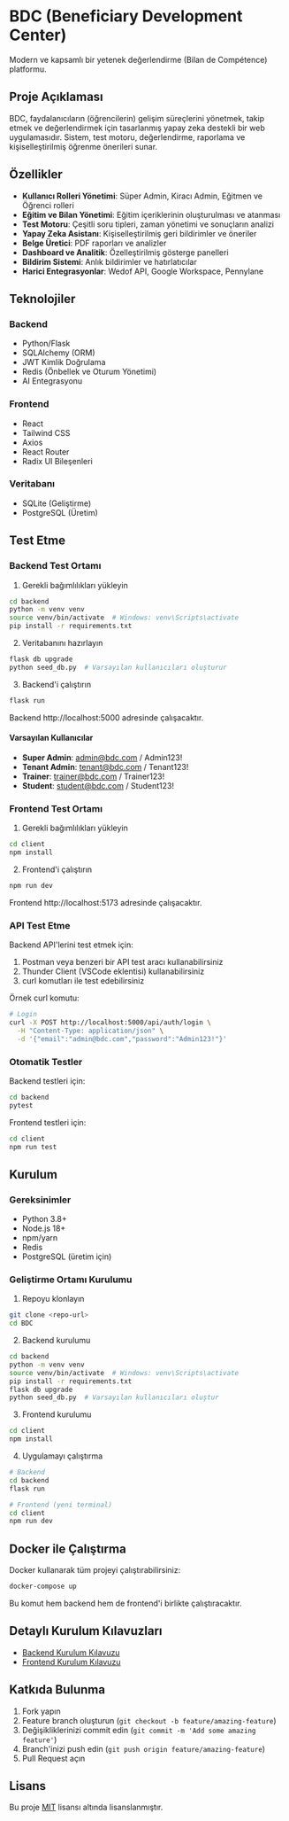 # BDC (Beneficiary Development Center)

Modern ve kapsamlı bir yetenek değerlendirme (Bilan de Compétence) platformu.

## Proje Açıklaması

BDC, faydalanıcıların (öğrencilerin) gelişim süreçlerini yönetmek, takip etmek ve değerlendirmek için tasarlanmış yapay zeka destekli bir web uygulamasıdır. Sistem, test motoru, değerlendirme, raporlama ve kişiselleştirilmiş öğrenme önerileri sunar.

## Özellikler

- **Kullanıcı Rolleri Yönetimi**: Süper Admin, Kiracı Admin, Eğitmen ve Öğrenci rolleri
- **Eğitim ve Bilan Yönetimi**: Eğitim içeriklerinin oluşturulması ve atanması
- **Test Motoru**: Çeşitli soru tipleri, zaman yönetimi ve sonuçların analizi
- **Yapay Zeka Asistanı**: Kişiselleştirilmiş geri bildirimler ve öneriler
- **Belge Üretici**: PDF raporları ve analizler
- **Dashboard ve Analitik**: Özelleştirilmiş gösterge panelleri
- **Bildirim Sistemi**: Anlık bildirimler ve hatırlatıcılar
- **Harici Entegrasyonlar**: Wedof API, Google Workspace, Pennylane

## Teknolojiler

### Backend
- Python/Flask
- SQLAlchemy (ORM)
- JWT Kimlik Doğrulama
- Redis (Önbellek ve Oturum Yönetimi)
- AI Entegrasyonu

### Frontend
- React
- Tailwind CSS
- Axios
- React Router
- Radix UI Bileşenleri

### Veritabanı
- SQLite (Geliştirme)
- PostgreSQL (Üretim)

## Test Etme

### Backend Test Ortamı

1. Gerekli bağımlılıkları yükleyin
```bash
cd backend
python -m venv venv
source venv/bin/activate  # Windows: venv\Scripts\activate
pip install -r requirements.txt
```

2. Veritabanını hazırlayın
```bash
flask db upgrade
python seed_db.py  # Varsayılan kullanıcıları oluşturur
```

3. Backend'i çalıştırın
```bash
flask run
```

Backend http://localhost:5000 adresinde çalışacaktır.

#### Varsayılan Kullanıcılar
- **Super Admin**: admin@bdc.com / Admin123!
- **Tenant Admin**: tenant@bdc.com / Tenant123!
- **Trainer**: trainer@bdc.com / Trainer123!
- **Student**: student@bdc.com / Student123!

### Frontend Test Ortamı

1. Gerekli bağımlılıkları yükleyin
```bash
cd client
npm install
```

2. Frontend'i çalıştırın
```bash
npm run dev
```

Frontend http://localhost:5173 adresinde çalışacaktır.

### API Test Etme

Backend API'lerini test etmek için:

1. Postman veya benzeri bir API test aracı kullanabilirsiniz
2. Thunder Client (VSCode eklentisi) kullanabilirsiniz
3. curl komutları ile test edebilirsiniz

Örnek curl komutu:
```bash
# Login
curl -X POST http://localhost:5000/api/auth/login \
  -H "Content-Type: application/json" \
  -d '{"email":"admin@bdc.com","password":"Admin123!"}'
```

### Otomatik Testler

Backend testleri için:
```bash
cd backend
pytest
```

Frontend testleri için:
```bash
cd client
npm run test
```

## Kurulum

### Gereksinimler
- Python 3.8+
- Node.js 18+
- npm/yarn
- Redis
- PostgreSQL (üretim için)

### Geliştirme Ortamı Kurulumu

1. Repoyu klonlayın
```bash
git clone <repo-url>
cd BDC
```

2. Backend kurulumu
```bash
cd backend
python -m venv venv
source venv/bin/activate  # Windows: venv\Scripts\activate
pip install -r requirements.txt
flask db upgrade
python seed_db.py  # Varsayılan kullanıcıları oluştur
```

3. Frontend kurulumu
```bash
cd client
npm install
```

4. Uygulamayı çalıştırma
```bash
# Backend
cd backend
flask run

# Frontend (yeni terminal)
cd client
npm run dev
```

## Docker ile Çalıştırma

Docker kullanarak tüm projeyi çalıştırabilirsiniz:

```bash
docker-compose up
```

Bu komut hem backend hem de frontend'i birlikte çalıştıracaktır.

## Detaylı Kurulum Kılavuzları

- [Backend Kurulum Kılavuzu](backend/README.md)
- [Frontend Kurulum Kılavuzu](client/README.md)

## Katkıda Bulunma

1. Fork yapın
2. Feature branch oluşturun (`git checkout -b feature/amazing-feature`)
3. Değişikliklerinizi commit edin (`git commit -m 'Add some amazing feature'`)
4. Branch'inizi push edin (`git push origin feature/amazing-feature`)
5. Pull Request açın

## Lisans

Bu proje [MIT](LICENSE) lisansı altında lisanslanmıştır.
